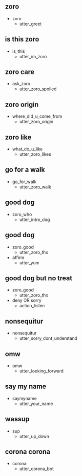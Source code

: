 ## zoro
* zoro
  - utter_greet

## is this zoro
* is_this
  - utter_im_zoro

## zoro care  
* ask_zoro
  - utter_zoro_spoiled

## zoro origin
* where_did_u_come_from
  - utter_zoro_origin

## zoro like
* what_do_u_like
  - utter_zoro_likes

## go for a walk
* go_for_walk
  - utter_zoro_walk

## good dog
* zoro_who
  - utter_intro_dog

## good dog
* zoro_good
  - utter_zoro_thx
* affirm
  - utter_yum

## good dog but no treat
* zoro_good
  - utter_zoro_thx
* deny OR sorry
  - action_listen

## nonsequitur
* nonsequitur
  - utter_sorry_dont_understand

## omw
* omw
  - utter_looking_forward

## say my name
* saymyname
  - utter_your_name

## wassup
* sup
  - utter_up_down

## corona corona
* corona
  - utter_corona_bot
